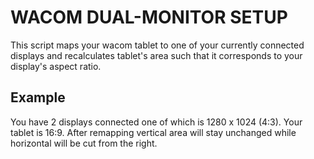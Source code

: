 # WACOM DUAL-MONITOR SETUP
This script maps your wacom tablet to one of your
currently connected displays and recalculates tablet's area such
that it corresponds to your display's aspect ratio.
## Example
You have 2 displays connected one of which is 1280 x 1024 (4:3). Your tablet is 16:9.
After remapping vertical area will stay unchanged while horizontal will be cut from the right.
